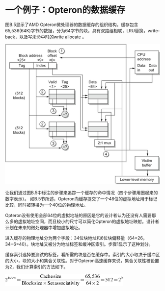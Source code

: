 # 一个例子：Opteron的数据缓存

图B.5显示了AMD Opteron微处理器的数据缓存的组织结构。缓存包含65,536(64K)字节的数据，分为64字节的块，具有双路组相联，LRU替换，write-back，以及写未命中时的write allocate 。

![图B.5 Opteron微处理器中的数据高速缓存组织。 64KiB高速缓存是由64字节的块组成的双路组相联。9位索引在512组中进行选择。读取命中的四个步骤，按发生的顺序用圆圈表示，标明了这个组织顺序。块偏移量的3位与索引相连，以提供RAM地址来选择适当的8个字节。因此，高速缓存拥有两组4096个64位的字，每组包含512组的一半。虽然在这个例子中没有行使，但从低级别的内存到高速缓存的线路在未命中时被用来加载高速缓存。离开处理器的地址大小为40位，因为它是一个物理地址而不是一个虚拟地址。图B.24解释了Opteron是如何从虚拟地址映射到物理地址进行高速缓存访问的。](../../.gitbook/assets/NeatReader-1656833433564.png)

让我们通过图B.5中标注的步骤来追踪一个缓存的命中情况（四个步骤用圈起来的数字表示）。 如B.5节所述，Opteron向缓存提交了一个48位的虚拟地址用于标记比较，同时被转换为一个40位的物理地址。

Opteron没有使用全部64位的虚拟地址的原因是它的设计者认为还没有人需要那么多的虚拟地址空间，而且较小的尺寸可以简化Opteron的虚拟地址映射。设计者计划在未来的微处理器中增加虚拟地址。

进入缓存的物理地址分为两个字段：34位块地址和6位块偏移量（64=26，34+6=40）。块地址又被分为地址标签和缓冲区索引。步骤1显示了这种划分。

缓存索引选择要测试的标签，看所需的块是否在缓存中。索引的大小取决于缓冲区的大小，块的大小和集合关联性。对于Opteron高速缓存来说，集合关联性被设置为2，我们计算索引的方法如下。

![](../../.gitbook/assets/NeatReader-1656834718438.png)

